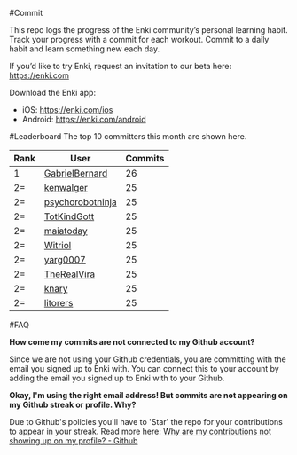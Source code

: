 #Commit

This repo logs the progress of the Enki community’s personal learning habit. Track your progress with a commit for each workout. Commit to a daily habit and learn something new each day.

If you’d like to try Enki, request an invitation to our beta here: https://enki.com

Download the Enki app: 
 - iOS: https://enki.com/ios
 - Android: https://enki.com/android

#Leaderboard
The top 10 committers this month are shown here.

| Rank | User | Commits |
|------|------|---------|
|1|[GabrielBernard](https://github.com/GabrielBernard)|26|
|2=|[kenwalger](https://github.com/kenwalger)|25|
|2=|[psychorobotninja](https://github.com/psychorobotninja)|25|
|2=|[TotKindGott](https://github.com/TotKindGott)|25|
|2=|[maiatoday](https://github.com/maiatoday)|25|
|2=|[Witriol](https://github.com/Witriol)|25|
|2=|[yarg0007](https://github.com/yarg0007)|25|
|2=|[TheRealVira](https://github.com/TheRealVira)|25|
|2=|[knary](https://github.com/knary)|25|
|2=|[litorers](https://github.com/litorers)|25|

#FAQ

**How come my commits are not connected to my Github account?**

Since we are not using your Github credentials, you are committing with the email you signed up to Enki with. You can connect this to your account by adding the email you signed up to Enki with to your Github.

**Okay, I'm using the right email address! But commits are not appearing on my Github streak or profile. Why?**

Due to Github's policies you'll have to 'Star' the repo for your contributions to appear in your streak. Read more here: [Why are my contributions not showing up on my profile? - Github](https://help.github.com/articles/why-are-my-contributions-not-showing-up-on-my-profile/)

